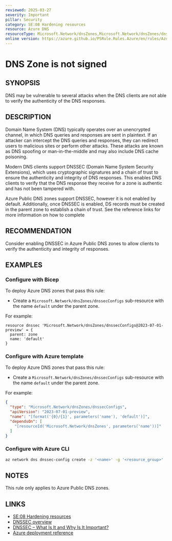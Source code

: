 ```yaml
---
reviewed: 2025-03-27
severity: Important
pillar: Security
category: SE:08 Hardening resources
resource: Azure DNS
resourceType: Microsoft.Network/dnsZones,Microsoft.Network/dnsZones/dnssecConfigs
online version: https://azure.github.io/PSRule.Rules.Azure/en/rules/Azure.DNS.DNSSEC/
---
```


# DNS Zone is not signed

## SYNOPSIS

DNS may be vulnerable to several attacks when the DNS clients are not able to verify the authenticity of the DNS responses.

## DESCRIPTION

Domain Name System (DNS) typically operates over an unencrypted channel, in which DNS queries and responses are sent in plaintext.
If an attacker can intercept the DNS queries and responses, they can redirect users to malicious sites or perform other attacks.
These attacks are known as DNS spoofing or man-in-the-middle and may also include DNS cache poisoning.

Modern DNS clients support DNSSEC (Domain Name System Security Extensions),
which uses cryptographic signatures and a chain of trust to ensure the authenticity and integrity of DNS responses.
This enables DNS clients to verify that the DNS response they receive for a zone is authentic and has not been tampered with.

Azure Public DNS zones support DNSSEC, however it is not enabled by default.
Additionally, once DNSSEC is enabled, DS records must be created in the parent zone to establish a chain of trust.
See the reference links for more information on how to complete

## RECOMMENDATION

Consider enabling DNSSEC in Azure Public DNS zones to allow clients to verify the authenticity and integrity of responses.

## EXAMPLES

### Configure with Bicep

To deploy Azure DNS zones that pass this rule:

- Create a `Microsoft.Network/dnsZones/dnssecConfigs` sub-resource with the name `default` under the parent zone.

For example:

```bicep
resource dnssec 'Microsoft.Network/dnsZones/dnssecConfigs@2023-07-01-preview' = {
  parent: zone
  name: 'default'
}
```

### Configure with Azure template

To deploy Azure DNS zones that pass this rule:

- Create a `Microsoft.Network/dnsZones/dnssecConfigs` sub-resource with the name `default` under the parent zone.

For example:

```json
{
  "type": "Microsoft.Network/dnsZones/dnssecConfigs",
  "apiVersion": "2023-07-01-preview",
  "name": "[format('{0}/{1}', parameters('name'), 'default')]",
  "dependsOn": [
    "[resourceId('Microsoft.Network/dnsZones', parameters('name'))]"
  ]
}
```

### Configure with Azure CLI

```bash
az network dns dnssec-config create -z '<name>' -g '<resource_group>'
```

## NOTES

This rule only applies to Azure Public DNS zones.

## LINKS

- [SE:08 Hardening resources](https://learn.microsoft.com/azure/well-architected/security/harden-resources)
- [DNSSEC overview](https://learn.microsoft.com/azure/dns/dnssec)
- [DNSSEC – What Is It and Why Is It Important?](https://www.icann.org/resources/pages/dnssec-what-is-it-why-important-2019-03-05-en)
- [Azure deployment reference](https://learn.microsoft.com/azure/templates/microsoft.network/dnszones/dnssecconfigs)

